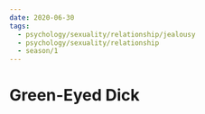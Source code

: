 ```yaml
---
date: 2020-06-30
tags:
  - psychology/sexuality/relationship/jealousy
  - psychology/sexuality/relationship
  - season/1
---
```


# Green-Eyed Dick

